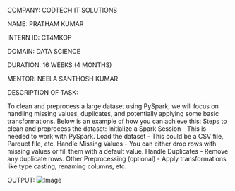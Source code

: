 COMPANY: CODTECH IT SOLUTIONS

NAME: PRATHAM KUMAR

INTERN ID: CT4MKOP

DOMAIN: DATA SCIENCE

DURATION: 16 WEEKS (4 MONTHS)

MENTOR: NEELA SANTHOSH KUMAR

DESCRIPTION OF TASK: 

To clean and preprocess a large dataset using PySpark, we will focus on handling missing values, duplicates, and potentially applying some basic transformations. Below is an example of how you can achieve this:
Steps to clean and preprocess the dataset:
Initialize a Spark Session - This is needed to work with PySpark.
Load the dataset - This could be a CSV file, Parquet file, etc.
Handle Missing Values - You can either drop rows with missing values or fill them with a default value.
Handle Duplicates - Remove any duplicate rows.
Other Preprocessing (optional) - Apply transformations like type casting, renaming columns, etc.

OUTPUT:
![Image](https://github.com/user-attachments/assets/0275d99d-6ee0-4923-b310-8b73e1050fb3)
